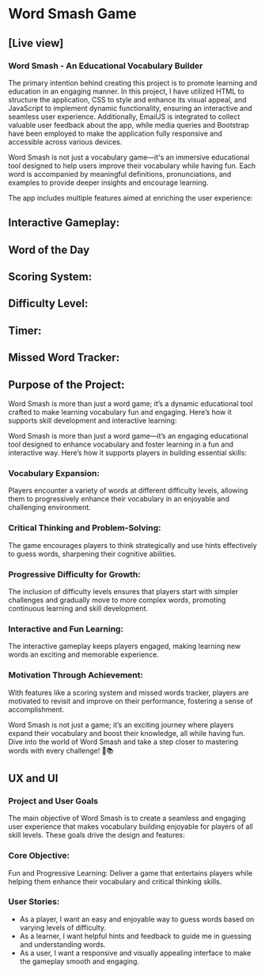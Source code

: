 # Word Smash Game

## [Live view]

### Word Smash - An Educational Vocabulary Builder

The primary intention behind creating this project is to promote learning and education in an engaging manner. In this project, I have utilized HTML to structure the application, CSS to style and enhance its visual appeal, and JavaScript to implement dynamic functionality, ensuring an interactive and seamless user experience. Additionally, EmailJS is integrated to collect valuable user feedback about the app, while media queries and Bootstrap have been employed to make the application fully responsive and accessible across various devices.

Word Smash is not just a vocabulary game—it's an immersive educational tool designed to help users improve their vocabulary while having fun. Each word is accompanied by meaningful definitions, pronunciations, and examples to provide deeper insights and encourage learning.

The app includes multiple features aimed at enriching the user experience:

## Interactive Gameplay: 

## Word of the Day

## Scoring System:

## Difficulty Level:

## Timer:

## Missed Word Tracker: 


## Purpose of the Project:

Word Smash is more than just a word game; it’s a dynamic educational tool crafted to make learning vocabulary fun and engaging. Here’s how it supports skill development and interactive learning:

Word Smash is more than just a word game—it’s an engaging educational tool designed to enhance vocabulary and foster learning in a fun and interactive way. Here’s how it supports players in building essential skills:

### Vocabulary Expansion:
Players encounter a variety of words at different difficulty levels, allowing them to progressively enhance their vocabulary in an enjoyable and challenging environment.

### Critical Thinking and Problem-Solving:
The game encourages players to think strategically and use hints effectively to guess words, sharpening their cognitive abilities.

### Progressive Difficulty for Growth:
The inclusion of difficulty levels ensures that players start with simpler challenges and gradually move to more complex words, promoting continuous learning and skill development.

### Interactive and Fun Learning:
The interactive gameplay keeps players engaged, making learning new words an exciting and memorable experience.

### Motivation Through Achievement:
With features like a scoring system and missed words tracker, players are motivated to revisit and improve on their performance, fostering a sense of accomplishment.

Word Smash is not just a game; it’s an exciting journey where players expand their vocabulary and boost their knowledge, all while having fun. Dive into the world of Word Smash and take a step closer to mastering words with every challenge! 🚀📚


## UX and UI

### Project and User Goals
The main objective of Word Smash is to create a seamless and engaging user experience that makes vocabulary building enjoyable for players of all skill levels. These goals drive the design and features:

### Core Objective:
Fun and Progressive Learning: Deliver a game that entertains players while helping them enhance their vocabulary and critical thinking skills.

### User Stories:
- As a player, I want an easy and enjoyable way to guess words based on varying levels of difficulty.
- As a learner, I want helpful hints and feedback to guide me in guessing and understanding words.
- As a user, I want a responsive and visually appealing interface to make the gameplay smooth and engaging.
